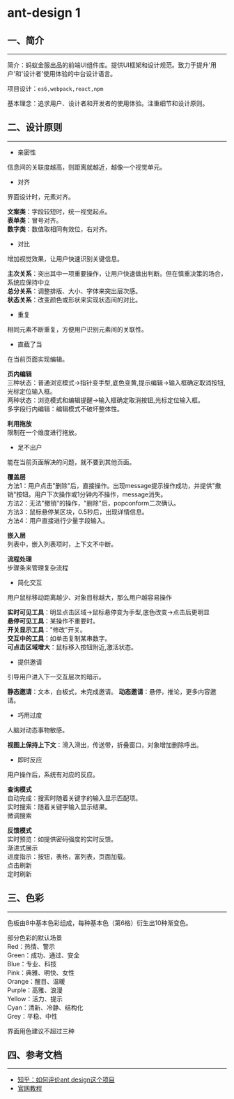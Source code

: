 <!-- 2017/8/2  -->

# ant-design 1

## 一、简介

---

简介：蚂蚁金服出品的前端UI组件库。提供UI框架和设计规范。致力于提升'用户'和'设计者'使用体验的中台设计语言。

项目设计：`es6,webpack,react,npm`

基本理念：追求用户、设计者和开发者的使用体验。注重细节和设计原则。

## 二、设计原则

---

- 亲密性

信息间的关联度越高，则距离就越近，越像一个视觉单元。

- 对齐

界面设计时，元素对齐。

**文案类**：字段较短时，统一视觉起点。</br>
**表单类**：冒号对齐。</br>
**数字类**：数值取相同有效位，右对齐。

- 对比

增加视觉效果，让用户快速识别关键信息。

**主次关系**：突出其中一项重要操作，让用户快速做出判断。但在慎重决策的场合，系统应保持中立</br>
**总分关系**：调整排版、大小、字体来突出层次感。</br>
**状态关系**：改变颜色或形状来实现状态间的对比。

- 重复

相同元素不断重复，方便用户识别元素间的关联性。

- 直截了当

在当前页面实现编辑。

**页内编辑**</br>
三种状态：普通浏览模式->指针变手型,底色变黄,提示编辑->输入框确定取消按钮,光标定位输入框。</br>
两种状态：浏览模式和编辑提醒->输入框确定取消按钮,光标定位输入框。</br>
多字段行内编辑：编辑模式不破坏整体性。

**利用拖放**</br>
限制在一个维度进行拖放。

- 足不出户

能在当前页面解决的问题，就不要到其他页面。

**覆盖层**</br>
方法1：用户点击"删除"后，直接操作。出现message提示操作成功，并提供"撤销"按钮。用户下次操作或1分钟内不操作，message消失。</br>
方法2：无法"撤销"的操作，"删除"后，popconform二次确认。</br>
方法3：鼠标悬停某区块，0.5秒后，出现详情信息。</br>
方法4：用户直接进行少量字段输入。

**嵌入层**</br>
列表中，嵌入列表项时，上下文不中断。

**流程处理**</br>
步骤条来管理复杂流程

- 简化交互

用户鼠标移动距离越少、对象目标越大，那么用户越容易操作

**实时可见工具**：明显点击区域->鼠标悬停变为手型,底色改变->点击后更明显</br>
**悬停可见工具**：某操作不重要时。</br>
**开关显示工具**："修改"开关。</br>
**交互中的工具**：如单击复制某串数字。</br>
**可点击区域增大**：鼠标移入按钮附近,激活状态。

- 提供邀请

引导用户进入下一交互层次的暗示。

**静态邀请**：文本，白板式，未完成邀请。
**动态邀请**：悬停，推论，更多内容邀请。

- 巧用过度

人脑对动态事物敏感。

**视图上保持上下文**：滑入滑出，传送带，折叠窗口，对象增加删除呼出。

- 即时反应

用户操作后，系统有对应的反应。

**查询模式**</br>
自动完成：搜索时随着关键字的输入显示匹配项。</br>
实时搜索：随着关键字输入显示结果。</br>
微调搜索

**反馈模式**</br>
实时预览：如提供密码强度的实时反馈。</br>
渐进式展示</br>
进度指示：按钮，表格，富列表，页面加载。</br>
点击刷新</br>
定时刷新

## 三、色彩

---

色板由8中基本色彩组成，每种基本色（第6格）衍生出10种渐变色。

部分色彩的默认场景</br>
Red：热情、警示</br>
Green：成功、通过、安全</br>
Blue：专业、科技</br>
Pink：典雅、明快、女性</br>
Orange：醒目、温暖</br>
Purple：高雅、浪漫</br>
Yellow：活力、提示</br>
Cyan：清新、冷静、结构化</br>
Grey：平稳、中性

界面用色建议不超过三种

## 四、参考文档

---

- [知乎：如何评价ant design这个项目](https://www.zhihu.com/question/33629737?rf=46426597)
- [官网教程](https://ant.design/docs/spec/introduce-cn)
